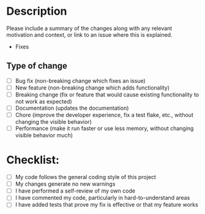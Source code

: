 # Description

Please include a summary of the changes along with any relevant motivation and context,
or link to an issue where this is explained.

<!-- If a relevant issue already exists, please reference it by including `- Fixes #<issue number>` below. -->

- Fixes

## Type of change

<!-- Remove any that are not relevant -->

- [ ] Bug fix (non-breaking change which fixes an issue)
- [ ] New feature (non-breaking change which adds functionality)
- [ ] Breaking change (fix or feature that would cause existing functionality to not work as expected)
- [ ] Documentation (updates the documentation)
- [ ] Chore (improve the developer experience, fix a test flake, etc., without changing the visible behavior)
- [ ] Performance (make it run faster or use less memory, without changing visible behavior much)

# Checklist:

- [ ] My code follows the general coding style of this project
- [ ] My changes generate no new warnings
- [ ] I have performed a self-review of my own code
- [ ] I have commented my code, particularly in hard-to-understand areas
- [ ] I have added tests that prove my fix is effective or that my feature works
